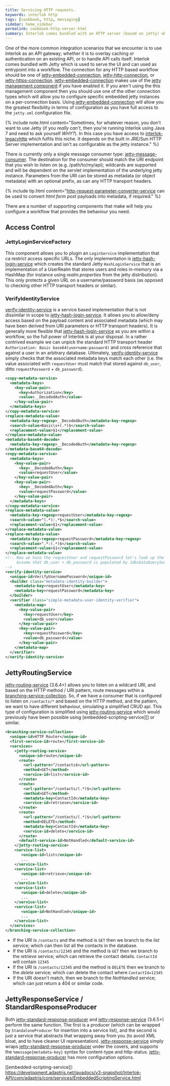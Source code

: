 ```yaml
---
title: Servicing HTTP requests.
keywords: interlok http
tags: [cookbook, http, messaging]
sidebar: home_sidebar
permalink: cookbook-http-server.html
summary: Interlok comes bundled with an HTTP server (based on jetty) which can be used to as an entrypoint into a workflow.
---
```


One of the more common integration scenarios that we encounter is to use Interlok as an API gateway; whether it is to overlay caching or authentication on an existing API, or to handle API calls itself. Interlok comes bundled with Jetty which is used to serve the UI and can used as entrypoint into a workflow. The connection for any HTTP based workflow should be one of [jetty-embedded-connection][], [jetty-http-connection][], or [jetty-https-connection][]. [jetty-embedded-connection][] makes use of the [jetty management component](adapter-bootstrap.html#management-components) if you have enabled it. If you aren't using the this management component then you should use one of the other connection types which will allow you to configure specific embedded jetty instances on a per-connection basis. Using [jetty-embedded-connection][] will allow you the greatest flexibility in terms of configuration as you have full access to the `jetty.xml` configuration file.

{% include note.html content="Sometimes, for whatever reason, you don't want to use Jetty (if you _really can't_, then you're running Interlok using Java 7 and need to ask yourself _WHY?_). In this case you have access to  [interlok-legacyhttp][] which fulfils this niche. It depends on the built in JRE/Sun HTTP Server implementation and isn't as configurable as the jetty instance." %}

There is currently only a single message consumer type: [jetty-message-consumer][]. The destination for the consumer should match the URI endpoint that you wish to listen on (e.g. /path/to/my/api); wildcards are supported and will be dependent on the servlet implementation of the underlying jetty instance. Parameters from the URI can be stored as metadata (or object metadata) with an optional prefix, as can any HTTP transport headers.

{% include tip.html content="[http-request-parameter-converter-service][] can be used to convert _html form post_ payloads into metadata, if required." %}


There are a number of supporting components that make will help you configure a workflow that provides the behaviour you need.

## Access Control

### JettyLoginServiceFactory

This component allows you to plugin an `LoginService` implementation that ca restrict access specific URLs. The only implementation is [jetty-hash-login-service][] which creates the standard Jetty `HashLoginService` that is an implementation of a UserRealm that stores users and roles in-memory via a HashMap (for instance using _realm.properties_ from the jetty distribution). This only protects a given URL on a username/password basis (as opposed to checking other HTTP transport headers or similar).

### VerifyIdentityService

[verify-identity-service][] is a service based implementation that is not dissimilar in scope to [jetty-hash-login-service][]. It allows you to allow/deny access based on the payload content and associated metadata (which may have been derived from URI parameters or HTTP transport headers). It is generally more flexible that [jetty-hash-login-service][] as you are within a workflow, so the full power of Interlok is at your disposal. In a rather contrived example we can unpick the standard HTTP transport header `Authorization: Basic base64(username:password)` and cross reference that against a user in an arbitrary database. Ultimately, [verify-identity-service][] simply checks that the associated metadata keys match each other (i.e. the value associated with `requestUser` must match that stored against `db_user`, ditto `requestPassword` + `db_password`).

```xml
<copy-metadata-service>
  <metadata-keys>
    <key-value-pair>
      <key>Authorization</key>
      <value>__DecodedAuth</value>
    </key-value-pair>
  </metadata-keys>
</copy-metadata-service>
<replace-metadata-value>
  <metadata-key-regexp>__DecodedAuth</metadata-key-regexp>
  <search-value>Basic\s+(.*)$</search-value>
  <replacement-value>$1</replacement-value>
</replace-metadata-value>
<metadata-base64-decode>
  <metadata-key-regexp>__DecodedAuth</metadata-key-regexp>
</metadata-base64-decode>
<copy-metadata-service>
  <metadata-keys>
    <key-value-pair>
      <key>__DecodedAuth</key>
      <value>requestUser</value>
    </key-value-pair>
    <key-value-pair>
      <key>__DecodedAuth</key>
      <value>requestPassword</value>
    </key-value-pair>
  </metadata-keys>
</copy-metadata-service>
<replace-metadata-value>
  <metadata-key-regexp>requestUser</metadata-key-regexp>
  <search-value>^(.*):.*$</search-value>
  <replacement-value>$1</replacement-value>
</replace-metadata-value>
<replace-metadata-value>
  <metadata-key-regexp>requestPassword</metadata-key-regexp>
  <search-value>^.*:(.*)$</search-value>
  <replacement-value>$1</replacement-value>
</replace-metadata-value>
<!-- Now we have the requestUser and requestPassword let's look up the user in the database
     Assume that db_user + db_password is populated by JdbcDataQueryService as metadata.
-->
<verify-identity-service>
  <unique-id>VerifyUsernamePassword</unique-id>
  <builder class="metadata-identity-builder">
    <metadata-key>requestUser</metadata-key>
    <metadata-key>requestPassword</metadata-key>
  </builder>
  <verifier class="simple-metadata-user-identity-verifier">
    <metadata-map>
      <key-value-pair>
        <key>requestUser</key>
        <value>db_user</value>
      </key-value-pair>
      <key-value-pair>
        <key>requestPassword</key>
        <value>db_password</value>
      </key-value-pair>
    </metadata-map>
  </verifier>
</verify-identity-service>
```

## JettyRoutingService

[jetty-routing-service][] (3.6.4+) allows you to listen on a wildcard URI, and based on the HTTP method / URI pattern, route messages within a [branching-service-collection][]. So, if we have a consumer that is configured to listen on `/contacts/*` and based on the HTTP method, and the pattern, we want to have different behaviour, simulating a simplified CRUD api. This type of configuration is simplified using [jetty-routing-service][] which would previously have been possible using [embedded-scripting-service][] or similar.

```xml
<branching-service-collection>
  <unique-id>HTTP Router</unique-id>
  <first-service-id>route</first-service-id>
  <services>
    <jetty-routing-service>
      <unique-id>route</unique-id>
      <route>
        <url-pattern>^/contacts$</url-pattern>
        <method>GET</method>
        <service-id>list</service-id>
      </route>
      <route>
        <url-pattern>^/contacts/(.*)$</url-pattern>
        <method>GET</method>
        <metadata-key>ContactId</metadata-key>
        <service-id>retrieve</service-id>
      </route>
      <route>
        <url-pattern>^/contacts/(.*)$</url-pattern>
        <method>DELETE</method>
        <metadata-key>ContactId</metadata-key>
        <service-id>delete</service-id>
      </route>
      <default-service-id>NotHandled</default-service-id>
    </jetty-routing-service>
    <service-list>
       <unique-id>list</unique-id>
       ...
    </service-list>
    <service-list>
       <unique-id>retrieve</unique-id>
       ...
    </service-list>
    <service-list>
       <unique-id>delete</unique-id>
       ...
    </service-list>
    <service-list>
       <unique-id>NotHandled</unique-id>
       ...
    </service-list>
  </services>
</branching-service-collection>
```

* If the URI is `/contacts` and the method is `GET` then we branch to the _list_ service; which can then list all the contacts in the database.
* If the URI is `/contacts/12345` and the method is `GET` then we branch to the _retrieve_ service; which can retrieve the contact details. `ContactId` will contain `12345`
* If the URI is `/contacts/12345` and the method is `DELETE` then we branch to the _delete_ service; which can delete the contact where `ContactId=12345`
* If the URI doesn't match, then we branch to the _NotHandled_ service; which can just return a 404 or similar code.

## JettyResponseService / StandardResponseProducer

Both [jetty-standard-response-producer][] and [jetty-response-service][] (3.6.5+) perform the same function. The first is a producer (which can be wrapped by `StandaloneProducer` for insertion into a service list), and the second is just a service that abstracts that wrapping away from you (to avoid XML bloat, and to have cleaner UI representation). [jetty-response-service][] simply wraps [jetty-standard-response-producer][] under the covers, and supports the `%message{metadata-key}` syntax for content-type and http-status. [jetty-standard-response-producer][] has more configuration options.


[interlok-legacyhttp]: https://development.adaptris.net/nexus/content/groups/public/com/adaptris/interlok-legacyhttp/
[jetty-embedded-connection]: https://development.adaptris.net/javadocs/v3-snapshot/Interlok-API/com/adaptris/core/http/jetty/EmbeddedConnection.html
[jetty-http-connection]: https://development.adaptris.net/javadocs/v3-snapshot/Interlok-API/com/adaptris/core/http/jetty/HttpConnection.html
[jetty-https-connection]: https://development.adaptris.net/javadocs/v3-snapshot/Interlok-API/com/adaptris/core/http/jetty/HttpsConnection.html
[jetty-message-consumer]: https://development.adaptris.net/javadocs/v3-snapshot/Interlok-API/com/adaptris/core/http/jetty/JettyMessageConsumer.html
[jetty-hash-login-service]: https://development.adaptris.net/javadocs/v3-snapshot/Interlok-API/com/adaptris/core/http/jetty/HashLoginServiceFactory.html
[verify-identity-service]: https://development.adaptris.net/javadocs/v3-snapshot/Interlok-API/com/adaptris/core/security/access/VerifyIdentityService.html
[branching-service-collection]: https://development.adaptris.net/javadocs/v3-snapshot/Interlok-API/com/adaptris/core/BranchingServiceCollection.html
[jetty-routing-service]: https://development.adaptris.net/javadocs/v3-snapshot/Interlok-API/com/adaptris/core/http/jetty/JettyRoutingService.html
[jetty-response-service]: https://development.adaptris.net/javadocs/v3-snapshot/Interlok-API/com/adaptris/core/http/jetty/JettyResponseService.html
[jetty-standard-response-producer]: https://development.adaptris.net/javadocs/v3-snapshot/Interlok-API/com/adaptris/core/http/jetty/StandardResponseProducer.html
[http-request-parameter-converter-service]: https://development.adaptris.net/javadocs/v3-snapshot/Interlok-API/com/adaptris/core/http/RequestParameterConverterService.html
[[embedded-scripting-service]]: https://development.adaptris.net/javadocs/v3-snapshot/Interlok-API/com/adaptris/core/services/EmbeddedScriptingService.html